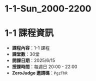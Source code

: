 # 1-1-Sun_2000-2200
# 1-1 課程資訊

- **課程內容**：1-1 課程
- **課堂數**：30堂
- **開課日期**：2025/6/15  
- **授課時間**：每週日 20:00 - 22:00  
- **ZeroJudge 邀請碼**：`PgzThR`
